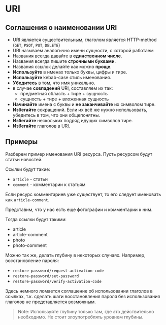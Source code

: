 URI
===

## Соглашения о наименовании URI

* URI является существительным, глаголом является HTTP-method (`GET`, `PSOT`, `PUT`, `DELETE`)
* URI называем аналогично имени сущности, с которой работаем
* Названия всегда давайте в **единственном числе**.
* Названия всегда пишите **строчными буквами**.
* Названия ссылок делайте как можно **проще**.
* **Используйте** в именах только буквы, цифры и тире.
* **Используйте** kebab-case стиль именования.
* **Убедитесь** в том, что имя уникально.
* в случае **совпадений** URI, составляем их так:
  * предметная область + тире + сущность
  * сущность + тире + вложенная сущность
* **Начинайте** имена с буквы и **не заканчивайте** их символом тире.
* **Избегайте** сокращений. Если их всё же нужно использовать, убедитесь в том, что они общепонятны.
* **Избегайте** нескольких подряд идущих символов тире.
* **Избегайте** глаголов в URI.

## Примеры

Разберем пример именования URI ресурса.
Пусть ресурсом будут статьи новостей.

Ссылки будут такие:

* `article` - статьи
* `comment` - комментарии к статьям

Если ресурс комментариев уже существует, то его следует именовать как `article-comment`.

Представим, что у нас есть еще фотографии и комментарии к ним.

Тогда ссылки будут такими:

* article
* article-comment
* photo
* photo-comment

Можно так же, делать глубину в некоторых случаях.
Например, восстановление пароля:

* `restore-password/request-activation-code`
* `restore-password/set-password`
* `restore-password/verify-activation-code`

Здесь немного ломается соглашение об использовании глаголов в ссылках, т.к. сделать шаги восстановления пароля без использования глаголов не представляется возможным.

> Note: Используйте глубину только там, где это действительно необходимо. Не стоит злоупотреблять уровнем глубины.
